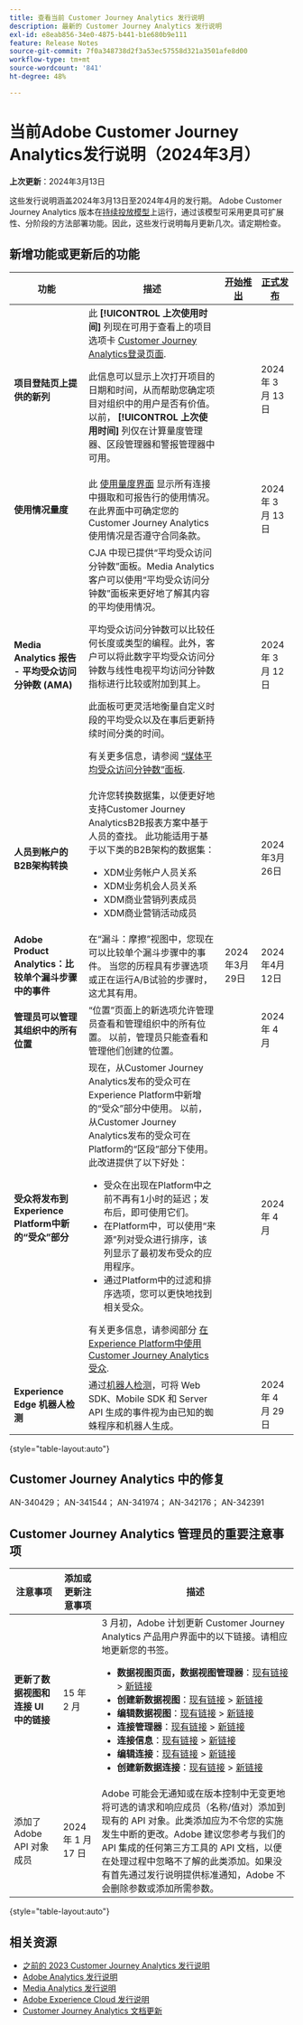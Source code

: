 ```yaml
---
title: 查看当前 Customer Journey Analytics 发行说明
description: 最新的 Customer Journey Analytics 发行说明
exl-id: e8eab856-34e0-4875-b441-b1e680b9e111
feature: Release Notes
source-git-commit: 7f0a348738d2f3a53ec57558d321a3501afe8d00
workflow-type: tm+mt
source-wordcount: '841'
ht-degree: 48%

---
```


# 当前Adobe Customer Journey Analytics发行说明（2024年3月）

**上次更新**：2024年3月13日

这些发行说明涵盖2024年3月13日至2024年4月的发行期。 Adobe Customer Journey Analytics 版本在[持续投放模型](releases.md)上运行，通过该模型可采用更具可扩展性、分阶段的方法部署功能。因此，这些发行说明每月更新几次。请定期检查。

## 新增功能或更新后的功能

| 功能 | 描述 | [开始推出](releases.md) | [正式发布](releases.md) |
| ----------- | ---------- | ------- | ---- |
| **项目登陆页上提供的新列** | 此 **[!UICONTROL 上次使用时间]** 列现在可用于查看上的项目选项卡 [Customer Journey Analytics登录页面](https://experienceleague.adobe.com/docs/analytics-platform/using/cja-overview/landing.html). <p>此信息可以显示上次打开项目的日期和时间，从而帮助您确定项目对组织中的用户是否有价值。 以前， **[!UICONTROL 上次使用时间]** 列仅在计算量度管理器、区段管理器和警报管理器中可用。</p> |  | 2024 年 3 月 13 日 |
| **使用情况量度** | 此 [使用量度界面](https://experienceleague.adobe.com/docs/analytics-platform/using/cja-connections/manage-connections.html?lang=zh-Hans) 显示所有连接中摄取和可报告行的使用情况。 在此界面中可确定您的 Customer Journey Analytics 使用情况是否遵守合同条款。 |  | 2024 年 3 月 13 日 |
| **Media Analytics 报告 - 平均受众访问分钟数 (AMA)** | CJA 中现已提供“平均受众访问分钟数”面板。Media Analytics客户可以使用“平均受众访问分钟数”面板来更好地了解其内容的平均使用情况。 <p>平均受众访问分钟数可以比较任何长度或类型的编程。此外，客户可以将此数字平均受众访问分钟数与线性电视平均访问分钟数指标进行比较或附加到其上。</p><p> 此面板可更灵活地衡量自定义时段的平均受众以及在事后更新持续时间分类的时间。</p><p>有关更多信息，请参阅 [“媒体平均受众访问分钟数”面板](/help/analysis-workspace/c-panels/average-minute-audience-panel.md).</p> |  | 2024 年 3 月 12 日 |
| **人员到帐户的B2B架构转换** | 允许您转换数据集，以便更好地支持Customer Journey AnalyticsB2B报表方案中基于人员的查找。 此功能适用于基于以下类的B2B架构的数据集：<ul><li>XDM业务帐户人员关系</li><li>XDM业务机会人员关系</li><li>XDM商业营销列表成员</li><li>XDM商业营销活动成员</li></ul> | | 2024年3月26日 |
| **Adobe Product Analytics：比较单个漏斗步骤中的事件** | 在“漏斗：摩擦”视图中，您现在可以比较单个漏斗步骤中的事件。 当您的历程具有步骤选项或正在运行A/B试验的步骤时，这尤其有用。 | 2024年3月29日 | 2024年4月12日 |
| **管理员可以管理其组织中的所有位置** | “位置”页面上的新选项允许管理员查看和管理组织中的所有位置。 以前，管理员只能查看和管理他们创建的位置。 | | 2024 年 4 月 |
| **受众将发布到Experience Platform中新的“受众”部分** | 现在，从Customer Journey Analytics发布的受众可在Experience Platform中新增的“受众”部分中使用。 以前，从Customer Journey Analytics发布的受众可在Platform的“区段”部分下使用。 此改进提供了以下好处：<ul><li>受众在出现在Platform中之前不再有1小时的延迟；发布后，即可使用它们。</li><li>在Platform中，可以使用“来源”列对受众进行排序，该列显示了最初发布受众的应用程序。</li><li>通过Platform中的过滤和排序选项，您可以更快地找到相关受众。</li></ul>有关更多信息，请参阅部分 [在Experience Platform中使用Customer Journey Analytics受众](https://experienceleague.adobe.com/docs/analytics-platform/using/cja-components/audiences/publish.html?lang=en#audiences-aep). |  | 2024 年 4 月 |
| **Experience Edge 机器人检测** | 通过[机器人检测](https://experienceleague.adobe.com/docs/experience-platform/datastreams/bot-detection.html)，可将 Web SDK、Mobile SDK 和 Server API 生成的事件视为由已知的蜘蛛程序和机器人生成。 | | 2024 年 4 月 29 日 |

{style="table-layout:auto"}

## Customer Journey Analytics 中的修复

AN-340429； AN-341544； AN-341974； AN-342176； AN-342391

## Customer Journey Analytics 管理员的重要注意事项

| 注意事项 | 添加或更新注意事项 | 描述 |
| --- | --- | --- |
| **更新了数据视图和连接 UI 中的链接** | 15 年 2 月 | 3 月初，Adobe 计划更新 Customer Journey Analytics 产品用户界面中的以下链接。请相应地更新您的书签。<ul><li>**数据视图页面，数据视图管理器**：[现有链接](https://experience.adobe.com/#/@aresstagevalidationco/platform/analytics/#/dataViewsCJA/manager) > [新链接](https://experience.adobe.com/#/@org/platform/analytics/#/apps/data-management/data-views)</li><li>**创建新数据视图**：[现有链接](https://experience.adobe.com/#/@aresstagevalidationco/platform/analytics/#/dataViewsCJA/new) > [新链接](https://experience.adobe.com/#/@org/platform/analytics/#/apps/data-management/data-views/new)</li><li>**编辑数据视图**：[现有链接](https://experience.adobe.com/#/@aresstagevalidationco/platform/analytics/#/dataViewsCJA/edit/dv_65b9f6eba2c6554743236e88) > [新链接](https://experience.adobe.com/#/@aresemeavalidationco/platform/analytics/#/apps/data-management/data-views/dv_62fde2e158324f2803c9e5d6/edit)</li><li>**连接管理器**：[现有链接](https://experience.adobe.com/#/@aresstagevalidationco/platform/analytics/#/connections2/manager) > [新链接](https://experience.adobe.com/#/@org/platform/analytics/#/apps/data-management/connections)</li><li>**连接信息**：[现有链接](https://experience.adobe.com/#/@aresstagevalidationco/platform/analytics/#/connections2/view/dg_66749c92-784b-45bb-b114-e9e8377a2fc1) > [新链接](https://experience.adobe.com/#/@org/platform/analytics/#/apps/data-management/connections/dg_a2b297a6-9220-440d-a403-ee8fbf627cd8)</li><li>**编辑连接**：[现有链接](https://experience.adobe.com/#/@aresstagevalidationco/platform/analytics/#/connections2/edit/dg_66749c92-784b-45bb-b114-e9e8377a2fc1) > [新链接](https://experience.adobe.com/#/@org/platform/analytics/#/apps/data-management/connections/dg_a2b297a6-9220-440d-a403-ee8fbf627cd8/edit)</li><li>**创建新数据连接**：[现有链接](https://experience.adobe.com/#/@aresstagevalidationco/platform/analytics/#/connections2/new) > [新链接](https://experience.adobe.com/#/@org/platform/analytics/#/apps/data-management/connections/new/edit)</li></ul> |
| 添加了 Adobe API 对象成员 | 2024 年 1 月 17 日 | Adobe 可能会无通知或在版本控制中无变更地将可选的请求和响应成员（名称/值对）添加到现有的 API 对象。此类添加应为不令您的实施发生中断的更改。Adobe 建议您参考与我们的 API 集成的任何第三方工具的 API 文档，以便在处理过程中忽略不了解的此类添加。如果没有首先通过发行说明提供标准通知，Adobe 不会删除参数或添加所需参数。 |

{style="table-layout:auto"}

## 相关资源

* [之前的 2023 Customer Journey Analytics 发行说明](/help/release-notes/2023.md)
* [Adobe Analytics 发行说明](https://experienceleague.adobe.com/docs/analytics/release-notes/latest.html?lang=zh-Hans)
* [Media Analytics 发行说明](https://experienceleague.adobe.com/docs/media-analytics/using/additional-resources/release-notes.html?lang=zh-Hans)
* [Adobe Experience Cloud 发行说明](https://experienceleague.adobe.com/docs/release-notes/experience-cloud/current.html?lang=zh-Hans)
* [Customer Journey Analytics 文档更新](/help/release-notes/doc-changes.md)
